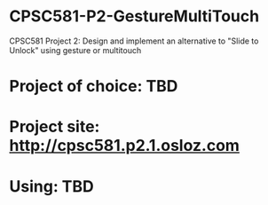 # CPSC581-P2-GestureMultiTouch
CPSC581 Project 2: Design and implement an alternative to "Slide to Unlock" using gesture or multitouch

# Project of choice: TBD
# Project site: http://cpsc581.p2.1.osloz.com
# Using: TBD
